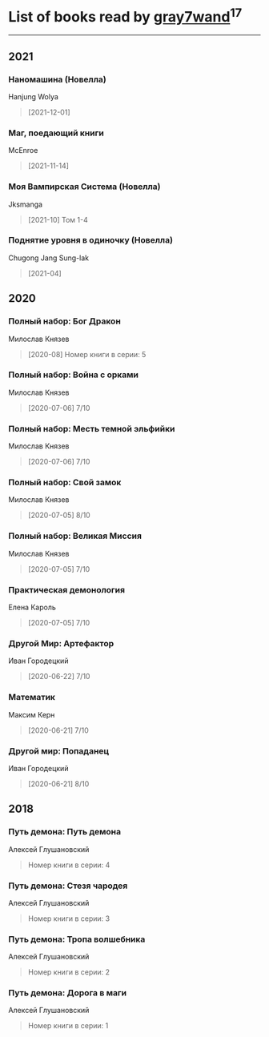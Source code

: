 # List of books read by [gray7wand](https://plus.google.com/u/0/110080946273609412257/)<sup>17</sup>
---

## 2021

### Наномашина (Новелла)
Hanjung Wolya
> [2021-12-01] 


### Маг, поедающий книги
McEnroe
> [2021-11-14] 


### Моя Вампирская Система (Новелла)
Jksmanga
> [2021-10] Том 1-4


### Поднятие уровня в одиночку (Новелла)
Chugong Jang Sung-lak
> [2021-04] 



## 2020

### Полный набор: Бог Дракон
Милослав Князев
> [2020-08] Номер книги в серии: 5


### Полный набор: Война с орками
Милослав Князев
> [2020-07-06] 7/10


### Полный набор: Месть темной эльфийки
Милослав Князев
> [2020-07-06] 7/10


### Полный набор: Свой замок
Милослав Князев
> [2020-07-05] 8/10


### Полный набор: Великая Миссия
Милослав Князев
> [2020-07-05] 7/10


### Практическая демонология
Елена Кароль
> [2020-07-05] 7/10


### Другой Мир: Артефактор
Иван Городецкий
> [2020-06-22] 7/10


### Математик
Максим Керн
> [2020-06-21] 7/10


### Другой мир: Попаданец
Иван Городецкий
> [2020-06-21] 8/10



## 2018

### Путь демона: Путь демона
Алексей Глушановский
> Номер книги в серии: 4


### Путь демона: Стезя чародея
Алексей Глушановский
> Номер книги в серии: 3


### Путь демона: Тропа волшебника
Алексей Глушановский
> Номер книги в серии: 2


### Путь демона: Дорога в маги
Алексей Глушановский
> Номер книги в серии: 1



